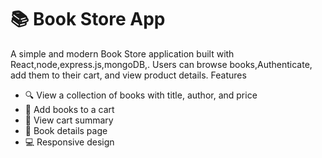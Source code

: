 # 📚 Book Store App

A simple and modern Book Store application built with React,node,express.js,mongoDB,. Users can browse books,Authenticate, add them to their cart, and view product details.
 Features

- 🔍 View a collection of books with title, author, and price
- 🛒 Add books to a cart
- 🧾 View cart summary
- 📘 Book details page
-  💻 Responsive design
